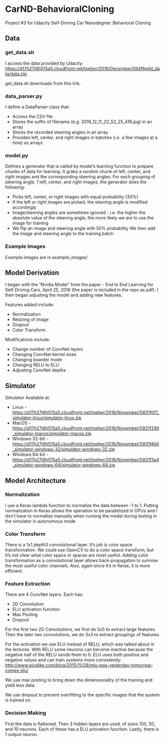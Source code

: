# CarND-BehavioralCloning
Project #3 for Udacity Self-Driving Car Nanodegree: Behavioral Cloning

## Data

### get_data.sh
I access the data provided by Udacity: https://d17h27t6h515a5.cloudfront.net/topher/2016/December/584f6edd_data/data.zip

get_data.sh downloads from this link.

### data_parser.py
I define a DataParser class that:
* Access the CSV file
* Stores the suffix of filename (e.g. 2016_12_11_22_52_25_418.jpg) in an array
* Stores the recorded steering angles in an array
* Provides left, center, and right images in batches (i.e. a few images at a time) as arrays

### model.py
Defines a generator that is called by model’s learning function to prepare chunks of data for learning. It grabs a random chunk of left, center, and right images and the corresponding steering angles. For each grouping of steering angle, 1 left, center, and right images, the generator does the following:
* Picks left, center, or right images with equal probability (33%)
* If the left or right images are picked, the steering angle is modified accordingly
* Image/steering angles are sometimes ignored - i.e. the higher the absolute value of the steering angle, the more likely we are to use the image for training
* We flip an image and steering angle with 50% probability
We then add the image and steering angle to the training batch

### Example Images
Example images are in example_images/


## Model Derivation
I began with the “Nvidia Model” from the paper - End to End Learning for Self-Driving Cars, April 25, 2016 (the paper is included in the repo as pdf). I then began adjusting the model and adding new features.

Features added include:
* Normalization
* Resizing of image
* Dropout
* Color Transform

Modifications include:
* Change number of ConvNet layers
* Changing ConvNet kernel sizes
* Changing boarder mode
* Changing RELU to ELU
* Adjusting ConvNet depths


## Simulator
Simulator Available at:
* Linux - https://d17h27t6h515a5.cloudfront.net/topher/2016/November/5831f0f7_simulator-linux/simulator-linux.zip
* MacOS - https://d17h27t6h515a5.cloudfront.net/topher/2016/November/5831f290_simulator-macos/simulator-macos.zip
* Windows 32-bit - https://d17h27t6h515a5.cloudfront.net/topher/2016/November/5831f4b6_simulator-windows-32/simulator-windows-32.zip
* Windows 64-bit - https://d17h27t6h515a5.cloudfront.net/topher/2016/November/5831f3a4_simulator-windows-64/simulator-windows-64.zip


## Model Architecture

### Normalization
I use a Keras lambda function to normalize the data between -1 to 1. Putting normalization in Keras allows the operation to be parallelized in GPUs and I don’t have to normalize manually when running the model during testing in the simulator in autonomous mode

### Color Transform
There is a 1x1,depth3 convolutional layer. It’s job is color space transformation. We could use OpenCV to do a color space transform, but it’s not clear what color space or spaces are most useful. Adding color transformation as a convolutional layer allows back-propagation to surmise the most useful color channels. Also, again since it’s in Keras, it is more efficient.

### Feature Extraction
There are 4 ConvNet layers. Each has:
* 2D Convolution
* ELU activation function
* Max Pooling
* Dropout

For the first two 2D Convolutions, we first do 5x5 to extract large features. Then the later two convolutions, we do 3x3 to extract groupings of features.

For the activation we use ELU instead of RELU, which was talked about in the lectures. With RELU some neurons can become inactive because the negative half of the RELU sends them to 0. ELU uses both positive and negative values and can train systems more consistently:
http://www.picalike.com/blog/2015/11/28/relu-was-yesterday-tomorrow-comes-elu/

We use max pooling to bring down the dimensionality of the training and yield less data.

We use dropout to prevent overfitting to the specific images that the system is trained on. 


### Decision Making
First the data is flattened. Then 3 hidden layers are used, of sizes 100, 50, and 10 neurons. Each of these has a ELU activation function. Lastly, there is 1 output neuron.
